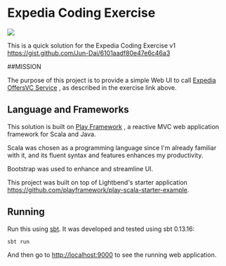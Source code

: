 # Expedia Coding Exercise 

[<img src="https://img.shields.io/travis/mohammadqandeel/expedia-coding-exercise.svg"/>](https://travis-ci.org/mohammadqandeel/expedia-coding-exercise)

This is a quick solution for the Expedia Coding Exercise v1 <https://gist.github.com/Jun-Dai/6101aadf80e47e6c46a3>

##MISSION

The purpose of this project is to provide a simple Web UI to call [Expedia OffersVC Service](https://offersvc.expedia.com/offers/v2/getOffers) , as described in the exercise link above.  

## Language and Frameworks

This solution is built on [Play Framework](https://www.playframework.com/) , a reactive MVC web application framework for Scala and Java.

Scala was chosen as a programming language since I'm already familiar with it, and its fluent syntax and features enhances my productivity.

Bootstrap was used to enhance and streamline UI.

This project was built on top of Lightbend's starter application <https://github.com/playframework/play-scala-starter-example>.

## Running

Run this using [sbt](http://www.scala-sbt.org/).  It was developed and tested using sbt 0.13.16:

```bash
sbt run
```

And then go to <http://localhost:9000> to see the running web application.
